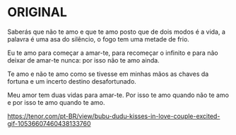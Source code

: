 # ORIGINAL
Saberás que não te amo e que te amo
posto que de dois modos é a vida,
a palavra é uma asa do silêncio,
o fogo tem uma metade de frio.

Eu te amo para começar a amar-te,
para recomeçar o infinito
e para não deixar de amar-te nunca:
por isso não te amo ainda.

Te amo e não te amo como se tivesse
em minhas mãos as chaves da fortuna
e um incerto destino desafortunado.

Meu amor tem duas vidas para amar-te.
Por isso te amo quando não te amo
e por isso te amo quando te amo.

https://tenor.com/pt-BR/view/bubu-dudu-kisses-in-love-couple-excited-gif-10536607460438133760
